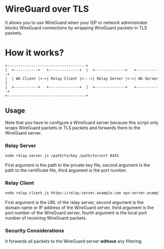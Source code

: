 # WireGuard over TLS

It allows you to use WireGuard when your ISP or network administrator blocks WireGuard connections by wrapping WireGuard packets in TLS packets.

# How it works?

```text
+------------------------------------+
|  +-----------+   +--------------+  |  +--------------+   +-----------+
|  | WG Client |<->| Relay Client |<--->| Relay Server |<->| WG Server |
|  +-----------+   +--------------+  |  +--------------+   +-----------+
+------------------------------------+
```

## Usage

Note that you have to configure a WireGuard server because this script only wraps WireGuard packets in TLS packets and forwards them to the WireGuard server.

### Relay Server

```bash
node relay.server.js /path/to/key /path/to/cert 8443
```

First argument is the path to the private key file, second argument is the path to the certificate file, third argument is the port number.

### Relay Client

```bash
node relay.client.js https://relay-server.example.com vpn-server.example.com 51820 51820
```

First argument is the URL of the relay server, second argument is the domain name or IP address of the WireGuard server, third argument is the port number of the WireGuard server, fourth argument is the local port number of receiving WireGuard packets.

### Security Considerations

It forwards all packets to the WireGuard server **without** any filtering.
